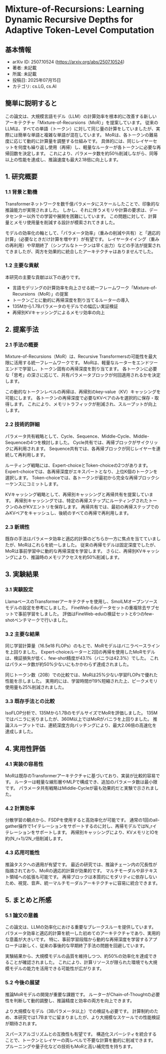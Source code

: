 # Mixture-of-Recursions: Learning Dynamic Recursive Depths for Adaptive Token-Level Computation

## 基本情報
- arXiv ID: 2507.10524 (https://arxiv.org/abs/2507.10524)
- 著者: 未記載
- 所属: 未記載
- 投稿日: 2025年07月15日
- カテゴリ: cs.LG, cs.AI

## 簡単に説明すると
この論文は、大規模言語モデル（LLM）の計算効率を根本的に改善する新しいアーキテクチャ「Mixture-of-Recursions（MoR）」を提案しています。
従来のLLMは、すべての単語（トークン）に対して同じ量の計算をしていましたが、実際には簡単な単語と複雑な単語が混在しています。
MoRは、各トークンの難易度に応じて動的に計算量を調整する仕組みです。
具体的には、同じレイヤーセットを何度も繰り返し使用（再帰）し、軽量なルーターが各トークンに必要な再帰回数を決定します。
これにより、パラメータ数を約50％削減しながら、同等以上の性能を達成し、推論速度も最大2.18倍に向上します。

## 1. 研究概要
### 1.1 背景と動機
Transformerネットワークを数千億パラメータにスケールしたことで、印象的な推論能力が実現されました。
しかし、それに伴うメモリや計算の要求は、データセンター以外での学習や展開を困難にしています。
この問題に対して、計算量とメモリ使用量を削減する設計が模索されてきました。

モデルの効率化の軸として、「パラメータ効率」（重みの削減や共有）と「適応的計算」（必要なときだけ計算を増やす）が有望です。
レイヤータイイング（重みの再利用）や早期終了（シンプルなトークンは早く出力）などの手法が提案されてきましたが、両方を効果的に統合したアーキテクチャはありませんでした。

### 1.2 主要な貢献
本研究の主要な貢献は以下の通りです。
- 言語モデリングの計算効率を向上させる統一フレームワーク「Mixture-of-Recursions（MoR）」の提案
- トークンごとに動的に再帰深度を割り当てるルーターの導入
- 135Mから1.7Bパラメータのモデルでの幅広い実証検証
- 再帰別KVキャッシングによるメモリ効率の向上

## 2. 提案手法
### 2.1 手法の概要
Mixture-of-Recursions（MoR）は、Recursive Transformersの可能性を最大限に活用する統一フレームワークです。
MoRは、軽量なルーターをエンドツーエンドで学習し、トークン固有の再帰深度を割り当てます。
各トークンに必要な「思考」の深さに応じて、共有パラメータブロックが何回適用されるかを決定します。

この動的なトークンレベルの再帰は、再帰別のkey-value（KV）キャッシングを可能にします。
各トークンの再帰深度で必要なKVペアのみを選択的に保存・取得します。
これにより、メモリトラフィックが削減され、スループットが向上します。

### 2.2 技術的詳細
パラメータ共有戦略として、Cycle、Sequence、Middle-Cycle、Middle-Sequenceの4つを検討しました。
Cycle共有では、再帰ブロックがサイクリックに再利用されます。
Sequence共有では、各再帰ブロックが同じレイヤーを連続して再利用します。

ルーティング戦略には、Expert-choiceとToken-choiceの2つがあります。
Expert-choiceでは、各再帰深度がエキスパートとなり、上位K個のトークンを選択します。
Token-choiceでは、各トークンが最初から完全な再帰ブロックシーケンスにコミットします。

KVキャッシング戦略として、再帰別キャッシングと再帰共有を提案しています。
再帰別キャッシングでは、特定の再帰ステップにルーティングされたトークンのみがKVエントリを保存します。
再帰共有では、最初の再帰ステップでのみKVペアをキャッシュし、後続のすべての再帰で再利用します。

### 2.3 新規性
既存の手法はパラメータ効率と適応的計算のどちらか一方に焦点を当てていましたが、MoRはこれらを統一しました。
従来の再帰モデルは固定深度でしたが、MoRは事前学習中に動的な再帰深度を学習します。
さらに、再帰別KVキャッシングにより、推論時のメモリアクセスを約50%削減します。

## 3. 実験結果
### 3.1 実験設定
LlamaベースのTransformerアーキテクチャを使用し、SmolLMオープンソースモデルの設定を参考にしました。
FineWeb-Eduデータセットの重複除去サブセットで事前学習をしました。
評価はFineWeb-eduの検証セットと6つのfew-shotベンチマークで行いました。

### 3.2 主要な結果
同じ学習計算量（16.5e18 FLOPs）のもとで、MoRモデルはバニラベースラインを上回りました。
Expert-choiceルーターと2回の再帰を使用したMoRモデルは、検証損失が低く、few-shot精度が43.1%（バニラは42.3%）でした。
これはパラメータ数が約50%少ないにもかかわらず達成されました。

同じトークン数（20B）での比較では、MoRは25%少ない学習FLOPsで優れた性能を示しました。
実用的には、学習時間が19%短縮された上、ピークメモリ使用量も25%削減されました。

### 3.3 既存手法との比較
IsoFLOP分析で、135Mから1.7BのモデルサイズでMoRを評価しました。
135Mではバニラに劣りましたが、360M以上ではMoRがバニラを上回りました。
推論スループットでは、連続深度方向バッチングにより、最大2.06倍の高速化を達成しました。

## 4. 実用性評価
### 4.1 実装の容易性
MoRは既存のTransformerアーキテクチャに基づいており、実装が比較的容易です。
ルーターは軽量な線形層やMLPで構成でき、追加のパラメータ数は最小限です。
パラメータ共有戦略はMiddle-Cycleが最も効果的だと実験で示されました。

### 4.2 計算効率
分散学習の観点から、FSDPを使用すると高効率化が可能です。
通常の1回のall-gather操作で1イテレーションをサポートするのに対し、再帰モデルではN_rイテレーションをサポートします。
再帰別キャッシングにより、KVメモリとIOを約(N_r+1)/2N_r倍削減します。

### 4.3 応用可能性
推論タスクへの適用が有望です。
最近の研究では、推論チェーン内の冗長性が指摘されており、MoRの適応的計算が効果的です。
マルチモーダルや非テキスト領域への拡張も可能です。
再帰ブロックは本質的にモダリティに依存しないため、視覚、音声、統一マルチモーダルアーキテクチャに容易に統合できます。

## 5. まとめと所感
### 5.1 論文の意義
この論文は、LLMの効率化における重要なブレークスルーを提供しています。
パラメータ効率と適応的計算を統一した初めてのアーキテクチャであり、実用的な意義が大きいです。
特に、事前学習段階から動的な再帰深度を学習するアプローチは新しく、従来の事後的な早期終了手法の問題を回避しています。

実験結果から、大規模モデルの品質を維持しつつ、約50%の効率化を達成できることが確認されました。
これにより、計算リソースが限られた環境でも大規模モデルの能力を活用できる可能性が広がります。

### 5.2 今後の展望
推論MoRモデルの開発が重要な課題です。
ルーターがChain-of-Thoughtの必要性を判断して動的調整し、推論精度と効率の両方を向上できます。

より大規模なモデル（3Bパラメータ以上）での検証も必要です。
計算制約のため、本研究では1.7Bまでに留まりましたが、より大規模なスケールでの性能検証が期待されます。

スパースアルゴリズムとの互換性も有望です。
構造化スパーシティを統合することで、トークンとレイヤーの両レベルで不要な計算を動的に削减できます。
プルーニングや量子化などの技術もMoRと高い補完性を持ちます。

